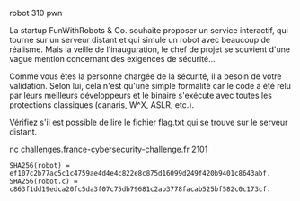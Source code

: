  robot
310
pwn

La startup FunWithRobots & Co. souhaite proposer un service interactif, qui tourne sur un serveur distant et qui simule un robot avec beaucoup de réalisme. Mais la veille de l'inauguration, le chef de projet se souvient d'une vague mention concernant des exigences de sécurité...

Comme vous êtes la personne chargée de la sécurité, il a besoin de votre validation. Selon lui, cela n'est qu'une simple formalité car le code a été relu par leurs meilleurs développeurs et le binaire s'exécute avec toutes les protections classiques (canaris, W^X, ASLR, etc.).

Vérifiez s'il est possible de lire le fichier flag.txt qui se trouve sur le serveur distant.

nc challenges.france-cybersecurity-challenge.fr 2101

    SHA256(robot) = ef107c2b77ac5c1c4759ae4d4e4c822e8c875d16099d249f420b9401c8643abf.
    SHA256(robot.c) = c863f1dd19edca20fc5da3f07c75db79681c2ab3778facab525bf582c0c173cf.


